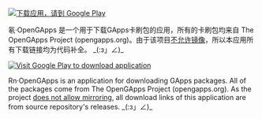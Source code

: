 <a href='https://play.google.com/store/apps/details?id=com.jakting.opengapps&pcampaignid=MKT-Other-global-all-co-prtnr-py-PartBadge-Mar2515-1'><img alt='下载应用，请到 Google Play' src='https://play.google.com/intl/en_us/badges/images/generic/zh-cn_badge_web_generic.png'/></a>

氡·OpenGApps 是一个用于下载GApps卡刷包的应用，所有的卡刷包均来自 The OpenGApps Project (opengapps.org)。由于该项目[不允许镜像](http://opengapps.org/blog/post/2016/03/18/the-no-mirror-policy/)，所以本应用所有下载链接均为代码补全。 \_(:з」∠)\_

<a href='https://play.google.com/store/apps/details?id=com.jakting.opengapps&pcampaignid=MKT-Other-global-all-co-prtnr-py-PartBadge-Mar2515-1'><img alt='Visit Google Play to download application' src='https://play.google.com/intl/en_us/badges/images/generic/en_badge_web_generic.png'/></a>

Rn·OpenGApps is an application for downloading GApps packages. All of the packages come from The OpenGApps Project (opengapps.org). As the project [does not allow mirroring](http://opengapps.org/blog/post/2016/03/18/the-no-mirror-policy/), all download links of this application are from source repository's releases. \_(:з」∠)\_